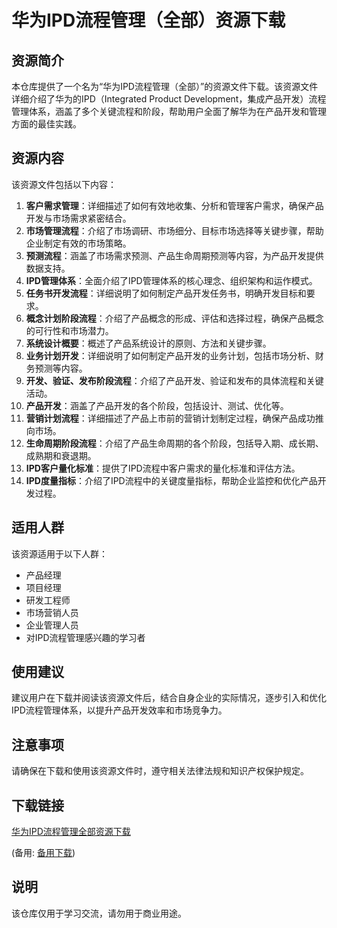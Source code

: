 # 华为IPD流程管理（全部）资源下载

## 资源简介

本仓库提供了一个名为“华为IPD流程管理（全部）”的资源文件下载。该资源文件详细介绍了华为的IPD（Integrated Product Development，集成产品开发）流程管理体系，涵盖了多个关键流程和阶段，帮助用户全面了解华为在产品开发和管理方面的最佳实践。

## 资源内容

该资源文件包括以下内容：

1. **客户需求管理**：详细描述了如何有效地收集、分析和管理客户需求，确保产品开发与市场需求紧密结合。
2. **市场管理流程**：介绍了市场调研、市场细分、目标市场选择等关键步骤，帮助企业制定有效的市场策略。
3. **预测流程**：涵盖了市场需求预测、产品生命周期预测等内容，为产品开发提供数据支持。
4. **IPD管理体系**：全面介绍了IPD管理体系的核心理念、组织架构和运作模式。
5. **任务书开发流程**：详细说明了如何制定产品开发任务书，明确开发目标和要求。
6. **概念计划阶段流程**：介绍了产品概念的形成、评估和选择过程，确保产品概念的可行性和市场潜力。
7. **系统设计概要**：概述了产品系统设计的原则、方法和关键步骤。
8. **业务计划开发**：详细说明了如何制定产品开发的业务计划，包括市场分析、财务预测等内容。
9. **开发、验证、发布阶段流程**：介绍了产品开发、验证和发布的具体流程和关键活动。
10. **产品开发**：涵盖了产品开发的各个阶段，包括设计、测试、优化等。
11. **营销计划流程**：详细描述了产品上市前的营销计划制定过程，确保产品成功推向市场。
12. **生命周期阶段流程**：介绍了产品生命周期的各个阶段，包括导入期、成长期、成熟期和衰退期。
13. **IPD客户量化标准**：提供了IPD流程中客户需求的量化标准和评估方法。
14. **IPD度量指标**：介绍了IPD流程中的关键度量指标，帮助企业监控和优化产品开发过程。

## 适用人群

该资源适用于以下人群：

- 产品经理
- 项目经理
- 研发工程师
- 市场营销人员
- 企业管理人员
- 对IPD流程管理感兴趣的学习者

## 使用建议

建议用户在下载并阅读该资源文件后，结合自身企业的实际情况，逐步引入和优化IPD流程管理体系，以提升产品开发效率和市场竞争力。

## 注意事项

请确保在下载和使用该资源文件时，遵守相关法律法规和知识产权保护规定。

## 下载链接
[华为IPD流程管理全部资源下载](https://pan.quark.cn/s/4e2c709cb385) 

(备用: [备用下载](https://pan.baidu.com/s/1kYwSy364mPNzfKoWFdsadw?pwd=1234))

## 说明

该仓库仅用于学习交流，请勿用于商业用途。
